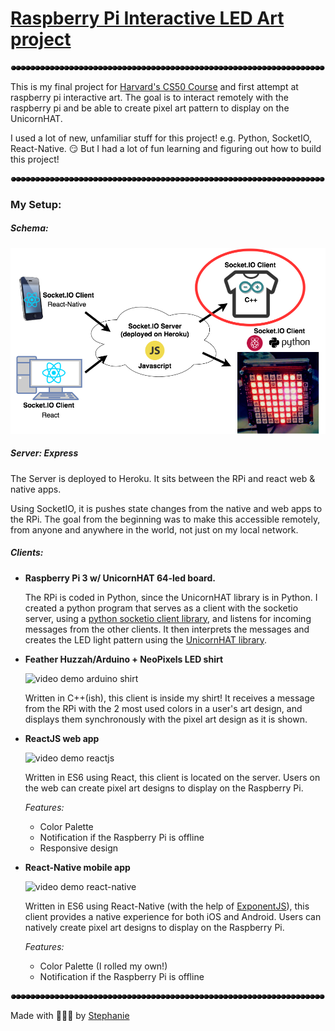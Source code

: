 # [Raspberry Pi Interactive LED Art project](https://light-art.herokuapp.com)

![rainbow lights](sparkleline.gif)

This is my final project for [Harvard's CS50 Course](https://www.edx.org/course/introduction-computer-science-harvardx-cs50x) and first attempt at raspberry pi interactive art. The goal is to interact remotely with the raspberry pi and be able to create pixel art pattern to display on the UnicornHAT.

I used a lot of new, unfamiliar stuff for this project! e.g. Python, SocketIO, React-Native. 😏 But I had a lot of fun learning and figuring out how to build this project!

![rainbow lights](sparkleline.gif)

### My Setup:

##### Schema:

![raspberry pi socketio client server schema diagram](project-diagram-shirt.png)

##### Server: Express

The Server is deployed to Heroku. It sits between the RPi and react web & native apps.

Using SocketIO, it is pushes state changes from the native and web apps to the RPi. The goal from the beginning was to make this accessible remotely, from anyone and anywhere in the world, not just on my local network.

##### **Clients:**
- **Raspberry Pi 3 w/ UnicornHAT 64-led board.**

  The RPi is coded in Python, since the UnicornHAT library is in Python. I created a python program that serves as a client with the socketio server, using a [python socketio client library](https://github.com/invisibleroads/socketIO-client), and listens for incoming messages from the other clients. It then interprets the messages and creates the LED light pattern using the [UnicornHAT library](https://github.com/pimoroni/unicorn-hat/).

- **Feather Huzzah/Arduino + NeoPixels LED shirt**

  ![video demo arduino shirt](https://media.giphy.com/media/QYF49Eh7GRRwk/giphy.gif)

  Written in C++(ish), this client is inside my shirt! It receives a message from the RPi with the 2 most used colors in a user's art design, and displays them synchronously with the pixel art design as it is shown.


- **ReactJS web app**

  ![video demo reactjs](http://i.giphy.com/iqmBca5pEgDlK.gif)

  Written in ES6 using React, this client is located on the server. Users on the web can create pixel art designs to display on the Raspberry Pi.

  _Features:_

  - Color Palette
  - Notification if the Raspberry Pi is offline
  - Responsive design


- **React-Native mobile app**

  ![video demo react-native](http://i.giphy.com/11Lhkbs59VYOGY.gif)

  Written in ES6 using React-Native (with the help of [ExponentJS](https://www.getexponent.com)), this client provides a native experience for both iOS and Android. Users can natively create pixel art designs to display on the Raspberry Pi.

  _Features:_

  - Color Palette (I rolled my own!)
  - Notification if the Raspberry Pi is offline

![rainbow lights](sparkleline.gif)

Made with 💚💙💜 by [Stephanie](https://traumverloren.github.io)
